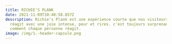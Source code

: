 ```yaml
---
title: RICHIE'S PLANK
date: 2021-11-09T10:40:58.857Z
description: Richie's Plank est une expérience courte que nos visiteurs on
  réagit avec une joie intense, peur et rires. c'est toujours surprenant de voir
  comment chaque personne réagit.
image: /img/1.-header-capsule.png
---
```

